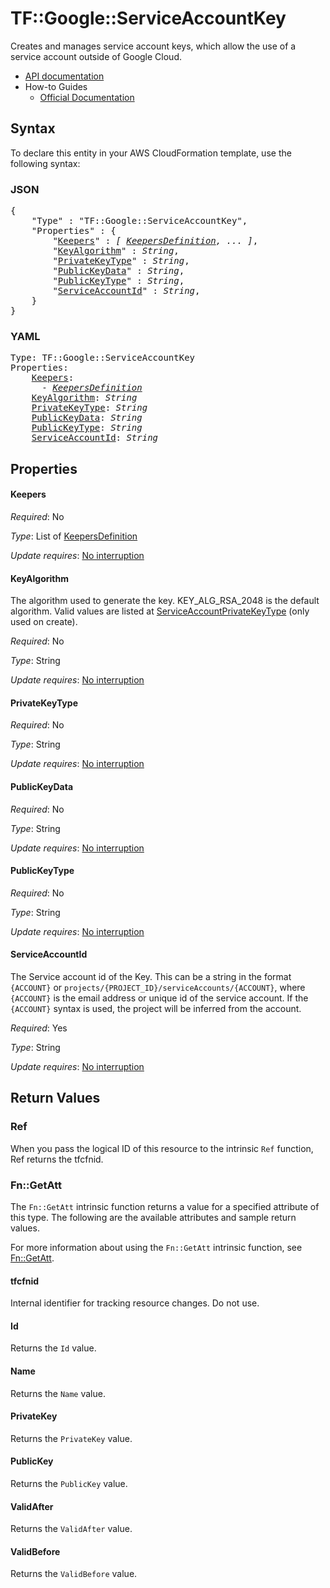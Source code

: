 # TF::Google::ServiceAccountKey

Creates and manages service account keys, which allow the use of a service account outside of Google Cloud. 

* [API documentation](https://cloud.google.com/iam/reference/rest/v1/projects.serviceAccounts.keys)
* How-to Guides
    * [Official Documentation](https://cloud.google.com/iam/docs/creating-managing-service-account-keys)

## Syntax

To declare this entity in your AWS CloudFormation template, use the following syntax:

### JSON

<pre>
{
    "Type" : "TF::Google::ServiceAccountKey",
    "Properties" : {
        "<a href="#keepers" title="Keepers">Keepers</a>" : <i>[ <a href="keepersdefinition.md">KeepersDefinition</a>, ... ]</i>,
        "<a href="#keyalgorithm" title="KeyAlgorithm">KeyAlgorithm</a>" : <i>String</i>,
        "<a href="#privatekeytype" title="PrivateKeyType">PrivateKeyType</a>" : <i>String</i>,
        "<a href="#publickeydata" title="PublicKeyData">PublicKeyData</a>" : <i>String</i>,
        "<a href="#publickeytype" title="PublicKeyType">PublicKeyType</a>" : <i>String</i>,
        "<a href="#serviceaccountid" title="ServiceAccountId">ServiceAccountId</a>" : <i>String</i>,
    }
}
</pre>

### YAML

<pre>
Type: TF::Google::ServiceAccountKey
Properties:
    <a href="#keepers" title="Keepers">Keepers</a>: <i>
      - <a href="keepersdefinition.md">KeepersDefinition</a></i>
    <a href="#keyalgorithm" title="KeyAlgorithm">KeyAlgorithm</a>: <i>String</i>
    <a href="#privatekeytype" title="PrivateKeyType">PrivateKeyType</a>: <i>String</i>
    <a href="#publickeydata" title="PublicKeyData">PublicKeyData</a>: <i>String</i>
    <a href="#publickeytype" title="PublicKeyType">PublicKeyType</a>: <i>String</i>
    <a href="#serviceaccountid" title="ServiceAccountId">ServiceAccountId</a>: <i>String</i>
</pre>

## Properties

#### Keepers

_Required_: No

_Type_: List of <a href="keepersdefinition.md">KeepersDefinition</a>

_Update requires_: [No interruption](https://docs.aws.amazon.com/AWSCloudFormation/latest/UserGuide/using-cfn-updating-stacks-update-behaviors.html#update-no-interrupt)

#### KeyAlgorithm

The algorithm used to generate the key. KEY_ALG_RSA_2048 is the default algorithm.
Valid values are listed at
[ServiceAccountPrivateKeyType](https://cloud.google.com/iam/reference/rest/v1/projects.serviceAccounts.keys#ServiceAccountKeyAlgorithm)
(only used on create).

_Required_: No

_Type_: String

_Update requires_: [No interruption](https://docs.aws.amazon.com/AWSCloudFormation/latest/UserGuide/using-cfn-updating-stacks-update-behaviors.html#update-no-interrupt)

#### PrivateKeyType

_Required_: No

_Type_: String

_Update requires_: [No interruption](https://docs.aws.amazon.com/AWSCloudFormation/latest/UserGuide/using-cfn-updating-stacks-update-behaviors.html#update-no-interrupt)

#### PublicKeyData

_Required_: No

_Type_: String

_Update requires_: [No interruption](https://docs.aws.amazon.com/AWSCloudFormation/latest/UserGuide/using-cfn-updating-stacks-update-behaviors.html#update-no-interrupt)

#### PublicKeyType

_Required_: No

_Type_: String

_Update requires_: [No interruption](https://docs.aws.amazon.com/AWSCloudFormation/latest/UserGuide/using-cfn-updating-stacks-update-behaviors.html#update-no-interrupt)

#### ServiceAccountId

The Service account id of the Key. This can be a string in the format
`{ACCOUNT}` or `projects/{PROJECT_ID}/serviceAccounts/{ACCOUNT}`, where `{ACCOUNT}` is the email address or
unique id of the service account. If the `{ACCOUNT}` syntax is used, the project will be inferred from the account.

_Required_: Yes

_Type_: String

_Update requires_: [No interruption](https://docs.aws.amazon.com/AWSCloudFormation/latest/UserGuide/using-cfn-updating-stacks-update-behaviors.html#update-no-interrupt)

## Return Values

### Ref

When you pass the logical ID of this resource to the intrinsic `Ref` function, Ref returns the tfcfnid.

### Fn::GetAtt

The `Fn::GetAtt` intrinsic function returns a value for a specified attribute of this type. The following are the available attributes and sample return values.

For more information about using the `Fn::GetAtt` intrinsic function, see [Fn::GetAtt](https://docs.aws.amazon.com/AWSCloudFormation/latest/UserGuide/intrinsic-function-reference-getatt.html).

#### tfcfnid

Internal identifier for tracking resource changes. Do not use.

#### Id

Returns the <code>Id</code> value.

#### Name

Returns the <code>Name</code> value.

#### PrivateKey

Returns the <code>PrivateKey</code> value.

#### PublicKey

Returns the <code>PublicKey</code> value.

#### ValidAfter

Returns the <code>ValidAfter</code> value.

#### ValidBefore

Returns the <code>ValidBefore</code> value.


